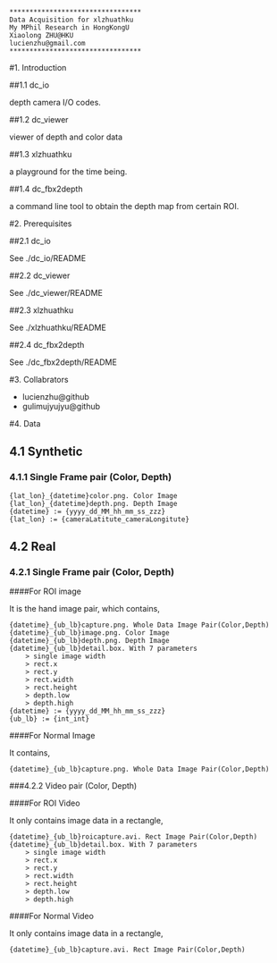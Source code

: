 	*********************************
	Data Acquisition for xlzhuathku
	My MPhil Research in HongKongU
	Xiaolong ZHU@HKU
	lucienzhu@gmail.com
	*********************************

#1. Introduction

##1.1  dc_io

depth camera I/O codes.

##1.2  dc_viewer

viewer of depth and color data

##1.3  xlzhuathku

a playground for the time being.

##1.4  dc_fbx2depth

a command line tool to obtain the depth map from certain ROI.

#2. Prerequisites


##2.1 dc_io

See ./dc_io/README

##2.2 dc_viewer

See ./dc_viewer/README

##2.3 xlzhuathku

See ./xlzhuathku/README

##2.4 dc_fbx2depth

See ./dc_fbx2depth/README

#3. Collabrators
* lucienzhu@github
* gulimujyujyu@github

#4. Data

## 4.1 Synthetic

### 4.1.1 Single Frame pair (Color, Depth)

	{lat_lon}_{datetime}color.png. Color Image
	{lat_lon}_{datetime}depth.png. Depth Image
	{datetime} := {yyyy_dd_MM_hh_mm_ss_zzz}
	{lat_lon} := {cameraLatitute_cameraLongitute}

## 4.2 Real

### 4.2.1 Single Frame pair (Color, Depth)

####For ROI image

It is the hand image pair, which contains,
	
	{datetime}_{ub_lb}capture.png. Whole Data Image Pair(Color,Depth)
	{datetime}_{ub_lb}image.png. Color Image
	{datetime}_{ub_lb}depth.png. Depth Image
	{datetime}_{ub_lb}detail.box. With 7 parameters
		> single image width
		> rect.x
		> rect.y
		> rect.width
		> rect.height
		> depth.low
		> depth.high
	{datetime} := {yyyy_dd_MM_hh_mm_ss_zzz}
	{ub_lb} := {int_int}

####For Normal Image

It contains,
	
	{datetime}_{ub_lb}capture.png. Whole Data Image Pair(Color,Depth)

###4.2.2 Video pair (Color, Depth)

####For ROI Video

It only contains image data in a rectangle,

	{datetime}_{ub_lb}roicapture.avi. Rect Image Pair(Color,Depth)
	{datetime}_{ub_lb}detail.box. With 7 parameters
		> single image width
		> rect.x
		> rect.y
		> rect.width
		> rect.height
		> depth.low
		> depth.high

####For Normal Video

It only contains image data in a rectangle,

	{datetime}_{ub_lb}capture.avi. Rect Image Pair(Color,Depth)
